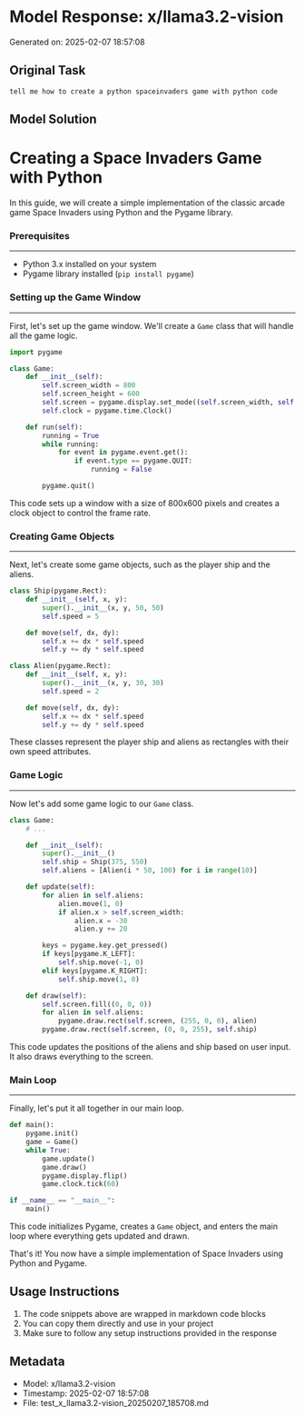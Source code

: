 # Model Response: x/llama3.2-vision
Generated on: 2025-02-07 18:57:08

## Original Task
```
tell me how to create a python spaceinvaders game with python code 
```

## Model Solution
**Creating a Space Invaders Game with Python**
=====================================================

In this guide, we will create a simple implementation of the classic arcade game Space Invaders using Python and the Pygame library.

### Prerequisites
-----------------

* Python 3.x installed on your system
* Pygame library installed (`pip install pygame`)

### Setting up the Game Window
------------------------------

First, let's set up the game window. We'll create a `Game` class that will handle all the game logic.
```python
import pygame

class Game:
    def __init__(self):
        self.screen_width = 800
        self.screen_height = 600
        self.screen = pygame.display.set_mode((self.screen_width, self.screen_height))
        self.clock = pygame.time.Clock()

    def run(self):
        running = True
        while running:
            for event in pygame.event.get():
                if event.type == pygame.QUIT:
                    running = False

        pygame.quit()
```
This code sets up a window with a size of 800x600 pixels and creates a clock object to control the frame rate.

### Creating Game Objects
-------------------------

Next, let's create some game objects, such as the player ship and the aliens.
```python
class Ship(pygame.Rect):
    def __init__(self, x, y):
        super().__init__(x, y, 50, 50)
        self.speed = 5

    def move(self, dx, dy):
        self.x += dx * self.speed
        self.y += dy * self.speed

class Alien(pygame.Rect):
    def __init__(self, x, y):
        super().__init__(x, y, 30, 30)
        self.speed = 2

    def move(self, dx, dy):
        self.x += dx * self.speed
        self.y += dy * self.speed
```
These classes represent the player ship and aliens as rectangles with their own speed attributes.

### Game Logic
--------------

Now let's add some game logic to our `Game` class.
```python
class Game:
    # ...

    def __init__(self):
        super().__init__()
        self.ship = Ship(375, 550)
        self.aliens = [Alien(i * 50, 100) for i in range(10)]

    def update(self):
        for alien in self.aliens:
            alien.move(1, 0)
            if alien.x > self.screen_width:
                alien.x = -30
                alien.y += 20

        keys = pygame.key.get_pressed()
        if keys[pygame.K_LEFT]:
            self.ship.move(-1, 0)
        elif keys[pygame.K_RIGHT]:
            self.ship.move(1, 0)

    def draw(self):
        self.screen.fill((0, 0, 0))
        for alien in self.aliens:
            pygame.draw.rect(self.screen, (255, 0, 0), alien)
        pygame.draw.rect(self.screen, (0, 0, 255), self.ship)
```
This code updates the positions of the aliens and ship based on user input. It also draws everything to the screen.

### Main Loop
--------------

Finally, let's put it all together in our main loop.
```python
def main():
    pygame.init()
    game = Game()
    while True:
        game.update()
        game.draw()
        pygame.display.flip()
        game.clock.tick(60)

if __name__ == "__main__":
    main()
```
This code initializes Pygame, creates a `Game` object, and enters the main loop where everything gets updated and drawn.

That's it! You now have a simple implementation of Space Invaders using Python and Pygame.

## Usage Instructions
1. The code snippets above are wrapped in markdown code blocks
2. You can copy them directly and use in your project
3. Make sure to follow any setup instructions provided in the response

## Metadata
- Model: x/llama3.2-vision
- Timestamp: 2025-02-07 18:57:08
- File: test_x_llama3.2-vision_20250207_185708.md
